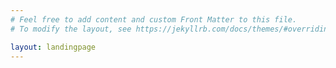 ```yaml
---
# Feel free to add content and custom Front Matter to this file.
# To modify the layout, see https://jekyllrb.com/docs/themes/#overriding-theme-defaults

layout: landingpage
---
```

